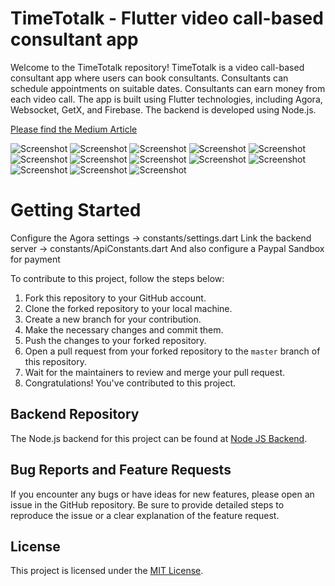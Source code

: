 # TimeTotalk - Flutter video call-based consultant app

Welcome to the TimeTotalk repository! TimeTotalk is a video call-based consultant app where users can book consultants. Consultants can schedule appointments on suitable dates. Consultants can earn money from each video call. The app is built using Flutter technologies, including Agora, Websocket, GetX, and Firebase. The backend is developed using Node.js.

 [Please find the Medium Article ](https://medium.com/@pubudupraneeth/time-to-talk-v-0-2-flutter-video-call-schedule-app-intro-3e316c48635f)

![Screenshot](screenshots/ss1.png)
![Screenshot](screenshots/ss2.png)
![Screenshot](screenshots/ss3.png)
![Screenshot](screenshots/ss4.png)
![Screenshot](screenshots/ss5.png)
![Screenshot](screenshots/ss6.png)
![Screenshot](screenshots/ss7.png)
![Screenshot](screenshots/ss8.png)
![Screenshot](screenshots/ss9.png)
![Screenshot](screenshots/ss10.png)
![Screenshot](screenshots/ss11.png)
![Screenshot](screenshots/ss12.png)
![Screenshot](screenshots/ss13.png)

# Getting Started

Configure the Agora settings -> constants/settings.dart
Link the backend server -> constants/ApiConstants.dart
And also configure a Paypal Sandbox for payment

To contribute to this project, follow the steps below:

1. Fork this repository to your GitHub account.
2. Clone the forked repository to your local machine.
3. Create a new branch for your contribution.
4. Make the necessary changes and commit them.
5. Push the changes to your forked repository.
6. Open a pull request from your forked repository to the `master` branch of this repository.
7. Wait for the maintainers to review and merge your pull request.
8. Congratulations! You've contributed to this project.

 

## Backend Repository

The Node.js backend for this project can be found at [Node JS Backend](https://github.com/praneethpjFlutter_Video_Consultant_App_BackEnd).

## Bug Reports and Feature Requests

If you encounter any bugs or have ideas for new features, please open an issue in the GitHub repository. Be sure to provide detailed steps to reproduce the issue or a clear explanation of the feature request.


## License

This project is licensed under the [MIT License](https://opensource.org/licenses/MIT).
